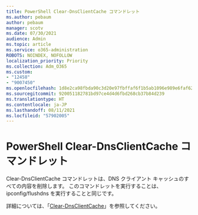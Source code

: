 ```yaml
---
title: PowerShell Clear-DnsClientCache コマンドレット
ms.author: pebaum
author: pebaum
manager: scotv
ms.date: 07/30/2021
audience: Admin
ms.topic: article
ms.service: o365-administration
ROBOTS: NOINDEX, NOFOLLOW
localization_priority: Priority
ms.collection: Adm_O365
ms.custom:
- "12458"
- "9007450"
ms.openlocfilehash: 1d8e2ca98fbda90c3d20e97fbffaf6f1b5ab1096e989e6faf62a1ecd95b1ce9b
ms.sourcegitcommit: 920051182781bd97ce4d4d6fbd268cb37b84d239
ms.translationtype: HT
ms.contentlocale: ja-JP
ms.lasthandoff: 08/11/2021
ms.locfileid: "57902005"
---
```

# <a name="powershell-clear-dnsclientcache-cmdlet"></a>PowerShell Clear-DnsClientCache コマンドレット

Clear-DnsClientCache コマンドレットは、DNS クライアント キャッシュのすべての内容を削除します。 このコマンドレットを実行することは、ipconfig/flushdns を実行することと同じです。

詳細については、「[Clear-DnsClientCache](https://docs.microsoft.com/powershell/module/dnsclient/clear-dnsclientcache?view=windowsserver2019-ps)」を参照してください。